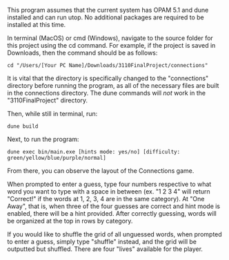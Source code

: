 This program assumes that the current system has OPAM 5.1 and dune installed and can run utop. No additional packages are required to be installed at this time. 

In terminal (MacOS) or cmd (Windows), navigate to the source folder for this project using the cd command. For example, if the project is saved in Downloads, then the command should be as follows:

`cd "/Users/[Your PC Name]/Downloads/3110FinalProject/connections"`

It is vital that the directory is specifically changed to the "connections" directory before running the program, as all of the necessary files are built in the connections directory. The dune commands will *not* work in the "3110FinalProject" directory.

Then, while still in terminal, run:

`dune build`

Next, to run the program:

`dune exec bin/main.exe [hints mode: yes/no] [difficulty: green/yellow/blue/purple/normal]`

From there, you can observe the layout of the Connections game. 

When prompted to enter a guess, type four numbers respective to what word you want to type with a space in between (ex. "1 2 3 4" will return "Correct!" if the words at
1, 2, 3, 4 are in the same category). At "One Away", that is, when three of the four
guesses are correct and hint mode is enabled, there will be a hint provided. After correctly guessing, words will be organized at the top in rows by category. 

If you would like to shuffle the grid of all unguessed words, when prompted to enter a guess, simply type "shuffle" instead, and the grid will be outputted but shuffled. There are four "lives" available for the player. 
